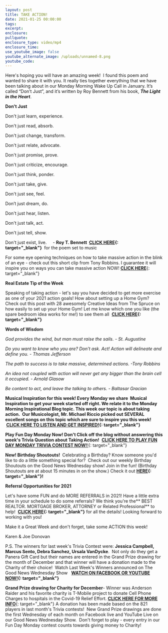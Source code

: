 ```yaml
---
layout: post
title: TAKE ACTION!
date: 2021-01-25 00:00:00
tags:
excerpt:
enclosure:
pullquote:
enclosure_type: video/mp4
enclosure_time:
use_youtube_image: false
youtube_alternate_image: /uploads/unnamed-8.png
youtube_code:
---
```


Here's hoping you will have an amazing week\!&nbsp; I found this poem and wanted to share it with you. It really ties together everything that we have been talking about in our Monday Morning Wake Up Call in January. It’s called “Don’t Just”, and it’s written by Roy Bennett from his book,&nbsp;***The Light in the Heart***.

**Don't Just**

Don't just learn, experience.

Don't just read, absorb.

Don't just change, transform.

Don't just relate, advocate.

Don't just promise, prove.

Don't just criticize, encourage.

Don't just think, ponder.

Don't just take, give.

Don't just see, feel.

Don’t just dream, do.

Don't just hear, listen.

Don't just talk, act.

Don't just tell, show.

Don't just exist, live.&nbsp; &nbsp; &nbsp;-&nbsp;**Roy T. Bennett &nbsp;[CLICK HERE](https://t.e2ma.net/click/9bkpcd/5wd3tzj/p0p22g){: target="_blank"}&nbsp;**&nbsp;for the poem set to music

For some eye opening techniques on how to take massive action in the blink of an eye - check out this short clip from Tony Robbins. I guarantee it will inspire you on ways you can take massive action NOW\!&nbsp;[**CLICK HERE**](https://t.e2ma.net/click/9bkpcd/5wd3tzj/5sq22g){: target="_blank"}

**Real Estate Tip of the Week&nbsp;**

Speaking of taking action - let's say you have decided to get more exercise as one of your 2021 action goals\! How about setting up a Home Gym? Check out this post with 28 awesomely Creative Ideas from The Spruce on how easily to set up your Home Gym\! Let me know which one you like (the spare bedroom idea works for me\!) to see them all &nbsp;**[CLICK HERE](https://t.e2ma.net/click/9bkpcd/5wd3tzj/llr22g){: target="_blank"}**&nbsp;

**Words of Wisdom&nbsp;**

*God provides the wind, but man must raise the sails. - St. Augustine*

*Do you want to know who you are? Don’t ask. Act\! Action will delineate and define you. - Thomas Jefferson*

*The path to success is to take massive, determined actions. -Tony Robbins*

*An idea not coupled with action will never get any bigger than the brain cell it occupied. - Arnold Glasow*

*Be content to act, and leave the talking to others. - Baltasar Gracian*

**Musical Inspiration for this week\!&nbsp;**Every Monday we share&nbsp; Musical Inspiration to get your week started off right. We relate it to the Monday Morning Inspirational Blog topic. This week our topic is about taking action.&nbsp; Our Musicologist, Mr. Michael Riccio picked out SEVERAL excellent songs on this topic which are sure to inspire you this week\! &nbsp;**[CLICK HERE TO LISTEN AND GET INSPIRED\!](https://t.e2ma.net/click/9bkpcd/5wd3tzj/1ds22g){: target="_blank"}**

**Play Fun Day Monday Now\!&nbsp;**Don't Click off the blog without answering this week's Trivia Question about Taking Action**\!**&nbsp;&nbsp;[**CLICK HERE TO PLAY FUN DAY MONDAY TRIVIA CONTEST NOW\!**\!](https://t.e2ma.net/click/9bkpcd/5wd3tzj/h6s22g){: target="_blank"}

**New\! Birthday Shoutouts\!&nbsp;**&nbsp;Celebrating a Birthday? Know someone you'd like to do a little something special for?&nbsp; Check out our weekly Birthday Shoutouts on the Good News Wednesday show\! Join in the fun\! (Birthday Shoutouts are at about 15 minutes in on the show.) Check it out&nbsp;**[HERE](https://t.e2ma.net/click/9bkpcd/5wd3tzj/xyt22g){: target="_blank"}\!**

**Referral Opportunities for 2021**

Let's have some FUN and do MORE REFERRALS in 2021\! Have a little extra time in your schedule to do some referrals? We think you're the**&nbsp;BEST REALTOR. MORTGAGE BROKER, ATTORNEY or Related Professional**&nbsp;to help\! &nbsp;**[CLICK HERE](https://t.e2ma.net/click/9bkpcd/5wd3tzj/dru22g){: target="_blank"}**&nbsp;for all the details\! Looking forward to working with you\!

Make it a Great Week and don't forget, take some ACTION this week\!

Karen & Joe Donovan&nbsp;

P.S. The winners for last week's Trivia Contest were:&nbsp;**Jessica Campbell, Marcus Sento, Debra Sanchez, Ursala VanDycke**. &nbsp;Not only do they get a Panera Gift Card but their names are entered in the Grand Prize drawing for the month of December and that winner will have a donation made to the Charity of their choice\! &nbsp;Watch Last Week's Winners announced on The Good News Wednesday Show &nbsp;&nbsp;**[WATCH ON FACEBOOK OR YOUTUBE NOW\!](https://t.e2ma.net/click/9bkpcd/5wd3tzj/tjv22g){: target="_blank"}**

**Grand Prize drawing for Charity for December**\- Winner was Anderson Raider and his favorite charity is T-Mobile project to donate Cell Phone Charges to hospitals in the Covid-19 Relief Effort.&nbsp;[**CLICK HERE FOR MORE INFO**](https://t.e2ma.net/click/9bkpcd/5wd3tzj/9bw22g){: target="_blank"}&nbsp;A donation has been made based on the 821 players in last month's Trivia contests\!&nbsp; New Grand Prize drawings are done the first Wednesday of each month on Facebook live and YouTube Live on our Good News Wednesday Show.&nbsp; Don't forget to play - every entry in our Fun Day Monday contest counts towards giving money to Charity\!&nbsp;
